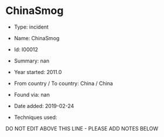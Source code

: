 # ChinaSmog

* Type: incident

* Name: ChinaSmog

* Id: I00012

* Summary: nan

* Year started: 2011.0

* From country / To country: China / China

* Found via: nan

* Date added: 2019-02-24

* Techniques used: 


DO NOT EDIT ABOVE THIS LINE - PLEASE ADD NOTES BELOW
